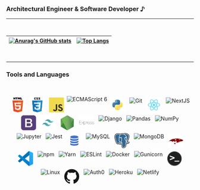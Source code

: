 ### Architectural Engineer & Software Developer ♪

--- 

<br>

|[![Anurag's GitHub stats](https://github-readme-stats.vercel.app/api?username=Moha-AlHanbali&show_icons=true&theme=dark)](https://github.com/anuraghazra/github-readme-stats)|[![Top Langs](https://github-readme-stats.vercel.app/api/top-langs/?username=Moha-AlHanbali&show_icons=true&theme=dark&layout=compact)](https://github.com/anuraghazra/github-readme-stats)
| ------------- | ------------- |

<br>

---

### Tools and Languages

<br>

<p align="center">
  
<!-- LANGUAGES -->
  
<img src="https://raw.githubusercontent.com/github/explore/80688e429a7d4ef2fca1e82350fe8e3517d3494d/topics/html/html.png" alt="HTML" height="40" style="vertical-align:top; margin:4px">
<img src="https://raw.githubusercontent.com/github/explore/80688e429a7d4ef2fca1e82350fe8e3517d3494d/topics/css/css.png" alt="CSS" height="40" style="vertical-align:top; margin:4px">
<img src="https://raw.githubusercontent.com/github/explore/80688e429a7d4ef2fca1e82350fe8e3517d3494d/topics/javascript/javascript.png" alt="Javascript" height="40" style="vertical-align:top; margin:4px">
<img src="https://github.com/get-icon/geticon/raw/master/icons/es6.svg" alt="ECMAScript 6" height="40px">
<img src="https://raw.githubusercontent.com/github/explore/80688e429a7d4ef2fca1e82350fe8e3517d3494d/topics/python/python.png" alt="Python" height="40" style="vertical-align:top; margin:4px">
<img src="https://github.com/get-icon/geticon/raw/master/icons/git-icon.svg" alt="Git" height="40" style="vertical-align:top; margin:4px">

  <!-- FRONTEND FRAMEWORKS AND TECHNOLOGIES -->
  

<img src="https://raw.githubusercontent.com/github/explore/80688e429a7d4ef2fca1e82350fe8e3517d3494d/topics/react/react.png" alt="React" height="40" style="vertical-align:top; margin:4px">
<img src="https://camo.githubusercontent.com/92ec9eb7eeab7db4f5919e3205918918c42e6772562afb4112a2909c1aaaa875/68747470733a2f2f6173736574732e76657263656c2e636f6d2f696d6167652f75706c6f61642f76313630373535343338352f7265706f7369746f726965732f6e6578742d6a732f6e6578742d6c6f676f2e706e67" alt="NextJS" height="40" style="vertical-align:top; margin:4px">
  
  <!-- STYLING -->

<img src="https://raw.githubusercontent.com/github/explore/80688e429a7d4ef2fca1e82350fe8e3517d3494d/topics/bootstrap/bootstrap.png" alt="Bootstrap" height="40" style="vertical-align:top; margin:4px">
 <img src="https://raw.githubusercontent.com/github/explore/80688e429a7d4ef2fca1e82350fe8e3517d3494d/topics/tailwind/tailwind.png" alt="Tailwind" height="40" style="vertical-align:top; margin:4px"> 

  
<!-- BACKEND FRAMEWORKS AND TECHNOLOGIES -->
 <img src="https://raw.githubusercontent.com/github/explore/80688e429a7d4ef2fca1e82350fe8e3517d3494d/topics/nodejs/nodejs.png" alt="NodeJS" height="40" style="vertical-align:top; margin:4px">
<img src="https://raw.githubusercontent.com/github/explore/78df643247d429f6cc873026c0622819ad797942/topics/express/express.png" alt="Express" height="40" style="vertical-align:top; margin:4px">
<img src="https://github.com/get-icon/geticon/raw/master/icons/django.svg" alt="Django" height="40" style="vertical-align:top; margin:4px">
  
  
<!-- Libraries -->
  <img src="https://github.com/get-icon/geticon/raw/master/icons/pandas-icon.svg" alt="Pandas" height="40" style="vertical-align:top; margin:4px">
  <img src="https://github.com/get-icon/geticon/raw/master/icons/numpy-icon.svg" alt="NumPy" height="40" style="vertical-align:top; margin:4px">
  <img src="https://github.com/get-icon/geticon/blob/master/icons/jupyter.svg" alt="Jupyter" height="40" style="vertical-align:top; margin:4px">

<!-- TESTING -->
  
  <img src="https://github.com/get-icon/geticon/raw/master/icons/jest.svg" alt="Jest" height="40" style="vertical-align:top; margin:4px">

  <!-- DATABASES -->
  
<img src="https://raw.githubusercontent.com/github/explore/80688e429a7d4ef2fca1e82350fe8e3517d3494d/topics/sql/sql.png" alt="SQL" height="40" style="vertical-align:top; margin:4px">
<img src="https://github.com/get-icon/geticon/raw/master/icons/mysql.svg" alt="MySQL" height="40" style="vertical-align:top; margin:4px">
<img src="https://raw.githubusercontent.com/github/explore/80688e429a7d4ef2fca1e82350fe8e3517d3494d/topics/postgresql/postgresql.png" alt="PostgresSQL" height="40" style="vertical-align:top; margin:4px">
<img src="https://github.com/get-icon/geticon/raw/master/icons/mongodb-icon.svg" alt="MongoDB" height="40" style="vertical-align:top; margin:4px">
<img src="https://raw.githubusercontent.com/github/explore/80688e429a7d4ef2fca1e82350fe8e3517d3494d/topics/mongoose/mongoose.png" alt="Mongoose" height="40" style="vertical-align:top; margin:4px">
  
<!-- TOOLS -->
  <img src="https://raw.githubusercontent.com/github/explore/80688e429a7d4ef2fca1e82350fe8e3517d3494d/topics/visual-studio-code/visual-studio-code.png" alt="VS Code" height="40" style="vertical-align:top; margin:4px">
<img src="https://github.com/get-icon/geticon/raw/master/icons/npm.svg" alt="npm" height="40" style="vertical-align:top; margin:4px">  
  <img src="https://github.com/get-icon/geticon/raw/master/icons/yarn.svg" alt="Yarn" height="40" style="vertical-align:top; margin:4px">  
  <img src="https://github.com/get-icon/geticon/raw/master/icons/eslint.svg" alt="ESLint" height="40" style="vertical-align:top; margin:4px">  
  <img src="https://github.com/get-icon/geticon/raw/master/icons/docker-icon.svg" alt="Docker" height="40" style="vertical-align:top; margin:4px">  
    <img src="https://github.com/get-icon/geticon/blob/master/icons/gunicorn.svg" alt="Gunicorn" height="40" style="vertical-align:top; margin:4px">  

  
<!--  ENVIORMENTS -->
  <img src="https://raw.githubusercontent.com/github/explore/80688e429a7d4ef2fca1e82350fe8e3517d3494d/topics/terminal/terminal.png" alt="Terminal" height="40" style="vertical-align:top; margin:4px">
<img src="https://github.com/get-icon/geticon/blob/master/icons/linux-tux.svg" alt="Linux" height="40" style="vertical-align:top; margin:4px" height="40" style="vertical-align:top; margin:4px">
  
<!-- PLATFORMS -->
  <img src="https://raw.githubusercontent.com/github/explore/78df643247d429f6cc873026c0622819ad797942/topics/github/github.png" alt="Github" height="40" style="vertical-align:top; margin:4px"> 
  <img src="https://github.com/get-icon/geticon/blob/master/icons/auth0.svg" alt="Auth0" height="40" style="vertical-align:top; margin:4px">   
  
<!-- DEPLOYMENT -->
   <img src="https://github.com/get-icon/geticon/blob/master/icons/heroku-icon.svg" alt="Heroku" height="40" style="vertical-align:top; margin:4px">  
  <img src="https://github.com/get-icon/geticon/blob/master/icons/netlify.svg" alt="Netlify" height="40" style="vertical-align:top; margin:4px">  
  

  
</p>
